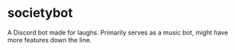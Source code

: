 # societybot
A Discord bot made for laughs. Primarily serves as a music bot, might have more features down the line.
